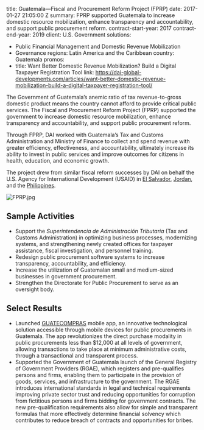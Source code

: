 
title: Guatemala—Fiscal and Procurement Reform Project (FPRP)
date: 2017-01-27 21:05:00 Z
summary: FPRP supported Guatemala to increase domestic resource mobilization, enhance
  transparency and accountability, and support public procurement reform.
contract-start-year: 2017
contract-end-year: 2019
client: U.S. Government
solutions:
- Public Financial Management and Domestic Revenue Mobilization
- Governance
regions: Latin America and the Caribbean
country: Guatemala
promos:
- title: Want Better Domestic Revenue Mobilization? Build a Digital Taxpayer Registration
    Tool
  link: https://dai-global-developments.com/articles/want-better-domestic-revenue-mobilization-build-a-digital-taxpayer-registration-tool/


The Government of Guatemala’s anemic ratio of tax revenue-to-gross domestic product means the country cannot afford to provide critical public services. The Fiscal and Procurement Reform Project (FPRP) supported the government to increase domestic resource mobilization, enhance transparency and accountability, and support public procurement reform.

Through FPRP, DAI worked with Guatemala’s Tax and Customs Administration and Ministry of Finance to collect and spend revenue with greater efficiency, effectiveness, and accountability, ultimately increase its ability to invest in public services and improve outcomes for citizens in health, education, and economic growth.

The project drew from similar fiscal reform successes by DAI on behalf the U.S. Agency for International Development (USAID) in [El Salvador](https://www.dai.com/our-work/projects/el-salvador-fiscal-policy-and-expenditure-management-program-fpemp), [Jordan](https://www.dai.com/our-work/projects/jordan-fiscal-reform-project-ii-and-bridge-activity-frp-ii-frp-bridge), and the [Philippines](https://www.dai.com/our-work/projects/philippines-facilitating-public-investment-fpi).

![FPRP.jpg](/uploads/FPRP.jpg)

## Sample Activities

* Support the *Superintendencia de Administración Tributaria* (Tax and Customs Administration) in optimizing business processes, modernizing systems, and strengthening newly created offices for taxpayer assistance, fiscal investigation, and personnel training.
* Redesign public procurement software systems to increase transparency, accountability, and efficiency.
* Increase the utilization of Guatemalan small and medium-sized businesses in government procurement. 
* Strengthen the Directorate for Public Procurement to serve as an oversight body.

## Select Results

* Launched [GUATECOMPRAS](http://www.guatecompras.gt/) mobile app, an innovative technological solution accessible through mobile devices for public procurements in Guatemala. The app revolutionizes the direct purchase modality in public procurements less than $12,000 at all levels of government, allowing transactions to take place at minimum administrative costs, through a transactional and transparent process.
* Supported the Government of Guatemala launch of the General Registry of Government Providers (RGAE), which registers and pre-qualifies persons and firms, enabling them to participate in the provision of goods, services, and infrastructure to the government. The RGAE introduces international standards in legal and technical requirements improving private sector trust and reducing opportunities for corruption from fictitious persons and firms bidding for government contracts. The new pre-qualification requirements also allow for simple and transparent formulas that more effectively determine financial solvency which contributes to reduce breach of contracts and opportunities for bribes.

